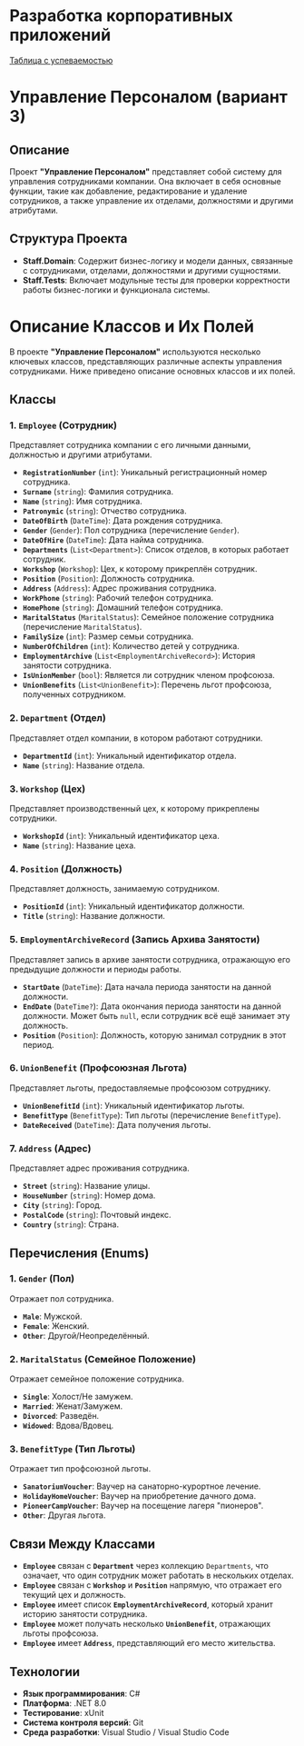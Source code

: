 # Разработка корпоративных приложений
[Таблица с успеваемостью](https://docs.google.com/spreadsheets/d/1j8YNA_P-8_UbMoDqIovw82hmGAIQxD6DM8_PFpF1ct4)

# Управление Персоналом (вариант 3)

## Описание

Проект **"Управление Персоналом"** представляет собой систему для управления сотрудниками компании. Она включает в себя основные функции, такие как добавление, редактирование и удаление сотрудников, а также управление их отделами, должностями и другими атрибутами.

## Структура Проекта

- **Staff.Domain**: Содержит бизнес-логику и модели данных, связанные с сотрудниками, отделами, должностями и другими сущностями.
- **Staff.Tests**: Включает модульные тесты для проверки корректности работы бизнес-логики и функционала системы.

# Описание Классов и Их Полей

В проекте **"Управление Персоналом"** используются несколько ключевых классов, представляющих различные аспекты управления сотрудниками. Ниже приведено описание основных классов и их полей.

## Классы

### 1. `Employee` (Сотрудник)

Представляет сотрудника компании с его личными данными, должностью и другими атрибутами.

- **`RegistrationNumber`** (`int`): Уникальный регистрационный номер сотрудника.
- **`Surname`** (`string`): Фамилия сотрудника.
- **`Name`** (`string`): Имя сотрудника.
- **`Patronymic`** (`string`): Отчество сотрудника.
- **`DateOfBirth`** (`DateTime`): Дата рождения сотрудника.
- **`Gender`** (`Gender`): Пол сотрудника (перечисление `Gender`).
- **`DateOfHire`** (`DateTime`): Дата найма сотрудника.
- **`Departments`** (`List<Department>`): Список отделов, в которых работает сотрудник.
- **`Workshop`** (`Workshop`): Цех, к которому прикреплён сотрудник.
- **`Position`** (`Position`): Должность сотрудника.
- **`Address`** (`Address`): Адрес проживания сотрудника.
- **`WorkPhone`** (`string`): Рабочий телефон сотрудника.
- **`HomePhone`** (`string`): Домашний телефон сотрудника.
- **`MaritalStatus`** (`MaritalStatus`): Семейное положение сотрудника (перечисление `MaritalStatus`).
- **`FamilySize`** (`int`): Размер семьи сотрудника.
- **`NumberOfChildren`** (`int`): Количество детей у сотрудника.
- **`EmploymentArchive`** (`List<EmploymentArchiveRecord>`): История занятости сотрудника.
- **`IsUnionMember`** (`bool`): Является ли сотрудник членом профсоюза.
- **`UnionBenefits`** (`List<UnionBenefit>`): Перечень льгот профсоюза, полученных сотрудником.

### 2. `Department` (Отдел)

Представляет отдел компании, в котором работают сотрудники.

- **`DepartmentId`** (`int`): Уникальный идентификатор отдела.
- **`Name`** (`string`): Название отдела.

### 3. `Workshop` (Цех)

Представляет производственный цех, к которому прикреплены сотрудники.

- **`WorkshopId`** (`int`): Уникальный идентификатор цеха.
- **`Name`** (`string`): Название цеха.

### 4. `Position` (Должность)

Представляет должность, занимаемую сотрудником.

- **`PositionId`** (`int`): Уникальный идентификатор должности.
- **`Title`** (`string`): Название должности.

### 5. `EmploymentArchiveRecord` (Запись Архива Занятости)

Представляет запись в архиве занятости сотрудника, отражающую его предыдущие должности и периоды работы.

- **`StartDate`** (`DateTime`): Дата начала периода занятости на данной должности.
- **`EndDate`** (`DateTime?`): Дата окончания периода занятости на данной должности. Может быть `null`, если сотрудник всё ещё занимает эту должность.
- **`Position`** (`Position`): Должность, которую занимал сотрудник в этот период.

### 6. `UnionBenefit` (Профсоюзная Льгота)

Представляет льготы, предоставляемые профсоюзом сотруднику.

- **`UnionBenefitId`** (`int`): Уникальный идентификатор льготы.
- **`BenefitType`** (`BenefitType`): Тип льготы (перечисление `BenefitType`).
- **`DateReceived`** (`DateTime`): Дата получения льготы.

### 7. `Address` (Адрес)

Представляет адрес проживания сотрудника.

- **`Street`** (`string`): Название улицы.
- **`HouseNumber`** (`string`): Номер дома.
- **`City`** (`string`): Город.
- **`PostalCode`** (`string`): Почтовый индекс.
- **`Country`** (`string`): Страна.

## Перечисления (Enums)

### 1. `Gender` (Пол)

Отражает пол сотрудника.

- **`Male`**: Мужской.
- **`Female`**: Женский.
- **`Other`**: Другой/Неопределённый.

### 2. `MaritalStatus` (Семейное Положение)

Отражает семейное положение сотрудника.

- **`Single`**: Холост/Не замужем.
- **`Married`**: Женат/Замужем.
- **`Divorced`**: Разведён.
- **`Widowed`**: Вдова/Вдовец.

### 3. `BenefitType` (Тип Льготы)

Отражает тип профсоюзной льготы.

- **`SanatoriumVoucher`**: Ваучер на санаторно-курортное лечение.
- **`HolidayHomeVoucher`**: Ваучер на приобретение дачного дома.
- **`PioneerCampVoucher`**: Ваучер на посещение лагеря "пионеров".
- **`Other`**: Другая льгота.

## Связи Между Классами

- **`Employee`** связан с **`Department`** через коллекцию `Departments`, что означает, что один сотрудник может работать в нескольких отделах.
- **`Employee`** связан с **`Workshop`** и **`Position`** напрямую, что отражает его текущий цех и должность.
- **`Employee`** имеет список **`EmploymentArchiveRecord`**, который хранит историю занятости сотрудника.
- **`Employee`** может получать несколько **`UnionBenefit`**, отражающих льготы профсоюза.
- **`Employee`** имеет **`Address`**, представляющий его место жительства.

## Технологии

- **Язык программирования**: C#
- **Платформа**: .NET 8.0
- **Тестирование**: xUnit
- **Система контроля версий**: Git
- **Среда разработки**: Visual Studio / Visual Studio Code
